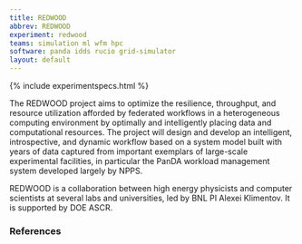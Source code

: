 ```yaml
---
title: REDWOOD
abbrev: REDWOOD
experiment: redwood
teams: simulation ml wfm hpc
software: panda idds rucio grid-simulator
layout: default
---
```


{% include experimentspecs.html %}

The REDWOOD project aims to optimize the resilience, throughput, and resource utilization afforded by federated workflows in a heterogeneous computing environment by optimally and intelligently placing data and computational resources. The project will design and develop an intelligent, introspective, and dynamic workflow based on a system model built with years of data captured from important exemplars of large-scale experimental facilities, in particular the PanDA workload management system developed largely by NPPS.

REDWOOD is a collaboration between high energy physicists and computer scientists at several labs and universities, led by BNL PI Alexei Klimentov. It is supported by DOE ASCR.

### References


